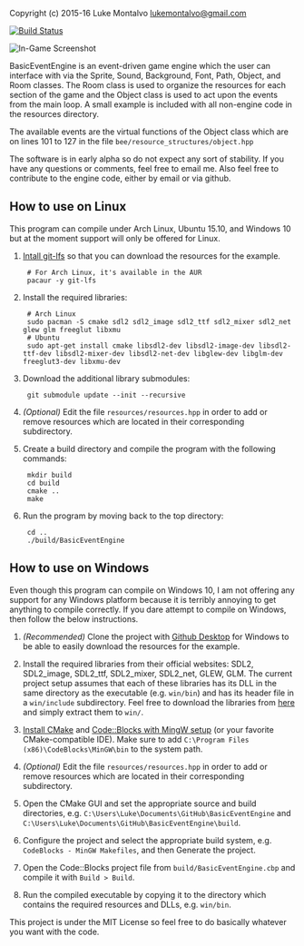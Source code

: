 Copyright (c) 2015-16 Luke Montalvo <lukemontalvo@gmail.com>

[![Build Status](https://travis-ci.org/piluke/BasicEventEngine.svg?branch=master)](https://travis-ci.org/piluke/BasicEventEngine)

![In-Game Screenshot](https://github.com/piluke/BasicEventEngine/raw/master/screenshot.bmp)

BasicEventEngine is an event-driven game engine which the user can interface
with via the Sprite, Sound, Background, Font, Path, Object, and Room classes.
The Room class is used to organize the resources for each section of the game
and the Object class is used to act upon the events from the main loop. A small
example is included with all non-engine code in the resources directory.

The available events are the virtual functions of the Object class which are on
lines 101 to 127 in the file ``bee/resource_structures/object.hpp``

The software is in early alpha so do not expect any sort of stability. If you
have any questions or comments, feel free to email me. Also feel free to
contribute to the engine code, either by email or via github.

## How to use on Linux

This program can compile under Arch Linux, Ubuntu 15.10, and Windows 10 but at
the moment support will only be offered for Linux.

1. [Intall git-lfs][1] so that you can download the resources for the example.

        # For Arch Linux, it's available in the AUR
        pacaur -y git-lfs

2. Install the required libraries:

        # Arch Linux
        sudo pacman -S cmake sdl2 sdl2_image sdl2_ttf sdl2_mixer sdl2_net glew glm freeglut libxmu
        # Ubuntu
        sudo apt-get install cmake libsdl2-dev libsdl2-image-dev libsdl2-ttf-dev libsdl2-mixer-dev libsdl2-net-dev libglew-dev libglm-dev freeglut3-dev libxmu-dev

3. Download the additional library submodules:

        git submodule update --init --recursive

4. *(Optional)* Edit the file ``resources/resources.hpp`` in order to add or remove resources which are located in their corresponding subdirectory.

5. Create a build directory and compile the program with the following commands:

        mkdir build
        cd build
        cmake ..
        make

6. Run the program by moving back to the top directory:

        cd ..
        ./build/BasicEventEngine

## How to use on Windows

Even though this program can compile on Windows 10, I am not offering any
support for any Windows platform because it is terribly annoying to get
anything to compile correctly. If you dare attempt to compile on Windows, then
follow the below instructions.

1. *(Recommended)* Clone the project with [Github Desktop][2] for Windows to be able to easily download the resources for the example.

2. Install the required libraries from their official websites: SDL2, SDL2_image, SDL2_ttf, SDL2_mixer, SDL2_net, GLEW, GLM.
The current project setup assumes that each of these libraries has its DLL in the same directory as the executable (e.g. ``win/bin``) and has its header file in a ``win/include`` subdirectory.
Feel free to download the libraries from [here][3] and simply extract them to ``win/``.

3. [Install CMake][4] and [Code::Blocks with MingW setup][5] (or your favorite CMake-compatible IDE). Make sure to add ``C:\Program Files (x86)\CodeBlocks\MinGW\bin`` to the system path.

4. *(Optional)* Edit the file ``resources/resources.hpp`` in order to add or remove resources which are located in their corresponding subdirectory.

5. Open the CMake GUI and set the appropriate source and build directories, e.g. ``C:\Users\Luke\Documents\GitHub\BasicEventEngine`` and ``C:\Users\Luke\Documents\GitHub\BasicEventEngine\build``.

6. Configure the project and select the appropriate build system, e.g. ``CodeBlocks - MinGW Makefiles``, and then Generate the project.

7. Open the Code::Blocks project file from ``build/BasicEventEngine.cbp`` and compile it with ``Build > Build``.

8. Run the compiled executable by copying it to the directory which contains the required resources and DLLs, e.g. ``win/bin``.

This project is under the MIT License so feel free to do basically whatever you want with the code.

[1]: https://git-lfs.github.com/                        "Git LFS instructions"
[2]: https://desktop.github.com/                        "Github Desktop for Windows"
[3]: https://lukemontalvo.us/BasicEventEngine/win.zip   "Windows Library Files"
[4]: https://cmake.org/download/                        "CMake"
[5]: http://codeblocks.org/downloads/26                 "Code::Blocks"
